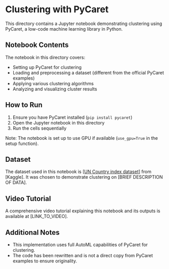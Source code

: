 # Clustering with PyCaret

This directory contains a Jupyter notebook demonstrating clustering using PyCaret, a low-code machine learning library in Python.


## Notebook Contents

The notebook in this directory covers:

- Setting up PyCaret for clustering
- Loading and preprocessing a dataset (different from the official PyCaret examples)
- Applying various clustering algorithms
- Analyzing and visualizing cluster results

## How to Run

1. Ensure you have PyCaret installed (`pip install pycaret`)
2. Open the Jupyter notebook in this directory
3. Run the cells sequentially

Note: The notebook is set up to use GPU if available (`use_gpu=True` in the setup function).

## Dataset

The dataset used in this notebook is [[UN Country index dataset](https://www.kaggle.com/datasets/vittoriogiatti/unsdg-united-nations-sustainable-development-group)] from [Kaggle]. It was chosen to demonstrate clustering on [BRIEF DESCRIPTION OF DATA].

## Video Tutorial

A comprehensive video tutorial explaining this notebook and its outputs is available at [LINK_TO_VIDEO].

## Additional Notes

- This implementation uses full AutoML capabilities of PyCaret for clustering.
- The code has been rewritten and is not a direct copy from PyCaret examples to ensure originality.